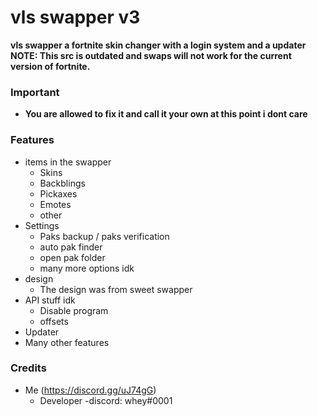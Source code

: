 # vls swapper v3
**vls swapper a fortnite skin changer with a login system and a updater**
**NOTE: This src is outdated and swaps will not work for the current version of fortnite.**

### Important
- **You are allowed to fix it and call it your own at this point i dont care**

### Features

- items in the swapper
    - Skins
    - Backblings
    - Pickaxes
    - Emotes
    - other
- Settings
    - Paks backup / paks verification
    - auto pak finder
    - open pak folder
    - many more options idk
- design
    - The design was  from sweet swapper
- API stuff idk
    - Disable program 
    - offsets
- Updater
- Many other features


### Credits
- Me (https://discord.gg/uJ74gG)
    - Developer 
    -discord: whey#0001

